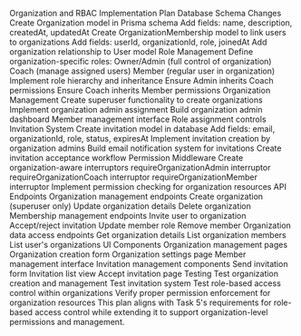 Organization and RBAC Implementation Plan
Database Schema Changes
Create Organization model in Prisma schema
Add fields: name, description, createdAt, updatedAt
Create OrganizationMembership model to link users to organizations
Add fields: userId, organizationId, role, joinedAt
Add organization relationship to User model
Role Management
Define organization-specific roles:
Owner/Admin (full control of organization)
Coach (manage assigned users)
Member (regular user in organization)
Implement role hierarchy and inheritance
Ensure Admin inherits Coach permissions
Ensure Coach inherits Member permissions
Organization Management
Create superuser functionality to create organizations
Implement organization admin assignment
Build organization admin dashboard
Member management interface
Role assignment controls
Invitation System
Create invitation model in database
Add fields: email, organizationId, role, status, expiresAt
Implement invitation creation by organization admins
Build email notification system for invitations
Create invitation acceptance workflow
Permission Middleware
Create organization-aware interruptors
requireOrganizationAdmin interruptor
requireOrganizationCoach interruptor
requireOrganizationMember interruptor
Implement permission checking for organization resources
API Endpoints
Organization management endpoints
Create organization (superuser only)
Update organization details
Delete organization
Membership management endpoints
Invite user to organization
Accept/reject invitation
Update member role
Remove member
Organization data access endpoints
Get organization details
List organization members
List user's organizations
UI Components
Organization management pages
Organization creation form
Organization settings page
Member management interface
Invitation management components
Send invitation form
Invitation list view
Accept invitation page
Testing
Test organization creation and management
Test invitation system
Test role-based access control within organizations
Verify proper permission enforcement for organization resources
This plan aligns with Task 5's requirements for role-based access control while extending it to support organization-level permissions and management.